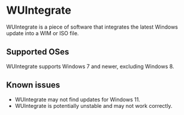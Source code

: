 # WUIntegrate

WUIntegrate is a piece of software that integrates the latest Windows update into a WIM or ISO file.

## Supported OSes
WUIntegrate supports Windows 7 and newer, excluding Windows 8.

## Known issues
- WUIntegrate may not find updates for Windows 11.
- WUIntegrate is potentially unstable and may not work correctly.